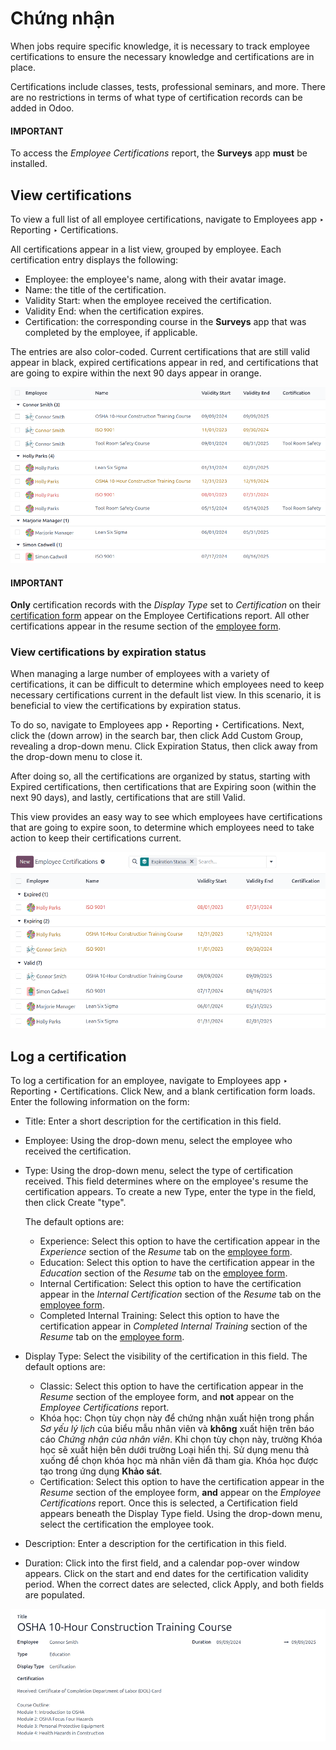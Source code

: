 # Chứng nhận

When jobs require specific knowledge, it is necessary to track employee certifications to ensure the
necessary knowledge and certifications are in place.

Certifications include classes, tests, professional seminars, and more. There are no restrictions in
terms of what type of certification records can be added in Odoo.

#### IMPORTANT
To access the *Employee Certifications* report, the **Surveys** app **must** be installed.

## View certifications

To view a full list of all employee certifications, navigate to Employees app ‣
Reporting ‣ Certifications.

All certifications appear in a list view, grouped by employee. Each certification entry displays the
following:

- Employee: the employee's name, along with their avatar image.
- Name: the title of the certification.
- Validity Start: when the employee received the certification.
- Validity End: when the certification expires.
- Certification: the corresponding course in the **Surveys** app that was completed by
  the employee, if applicable.

The entries are also color-coded. Current certifications that are still valid appear in black,
expired certifications appear in red, and certifications that are going to expire within the next
90 days appear in orange.

![The list of employee certifications.](../../../_images/certifications.png)

#### IMPORTANT
**Only** certification records with the *Display Type* set to *Certification* on their
[certification form](#employees-certifications-form) appear on the Employee
Certifications report. All other certifications appear in the resume section of the
[employee form](new_employee.md).

### View certifications by expiration status

When managing a large number of employees with a variety of certifications, it can be difficult to
determine which employees need to keep necessary certifications current in the default list view. In
this scenario, it is beneficial to view the certifications by expiration status.

To do so, navigate to Employees app ‣ Reporting ‣ Certifications. Next, click
the <i class="fa fa-caret-down"></i> (down arrow) in the search bar, then click Add
Custom Group, revealing a drop-down menu. Click Expiration Status, then click away from
the drop-down menu to close it.

After doing so, all the certifications are organized by status, starting with Expired
certifications, then certifications that are Expiring soon (within the next 90 days),
and lastly, certifications that are still Valid.

This view provides an easy way to see which employees have certifications that are going to expire
soon, to determine which employees need to take action to keep their certifications current.

![The list of employee certifications, grouped by status.](../../../_images/status.png)

<a id="employees-certifications-form"></a>

## Log a certification

To log a certification for an employee, navigate to Employees app ‣ Reporting ‣
Certifications. Click New, and a blank certification form loads. Enter the following
information on the form:

- Title: Enter a short description for the certification in this field.
- Employee: Using the drop-down menu, select the employee who received the
  certification.
- Type: Using the drop-down menu, select the type of certification received. This field
  determines where on the employee's resume the certification appears. To create a new
  Type, enter the type in the field, then click Create "type".

  The default options are:
  - Experience: Select this option to have the certification appear in the *Experience*
    section of the *Resume* tab on the [employee form](new_employee.md).
  - Education: Select this option to have the certification appear in the *Education*
    section of the *Resume* tab on the [employee form](new_employee.md).
  - Internal Certification: Select this option to have the certification appear in the
    *Internal Certification* section of the *Resume* tab on the [employee form](new_employee.md).
  - Completed Internal Training: Select this option to have the certification appear in
    *Completed Internal Training* section of the *Resume* tab on the [employee form](new_employee.md).
- Display Type: Select the visibility of the certification in this field. The default
  options are:
  - Classic: Select this option to have the certification appear in the *Resume* section
    of the employee form, and **not** appear on the *Employee Certifications* report.
  - Khóa học: Chọn tùy chọn này để chứng nhận xuất hiện trong phần *Sơ yếu lý lịch* của biểu mẫu nhân viên và **không** xuất hiện trên báo cáo *Chứng nhận của nhân viên*. Khi chọn tùy chọn này, trường Khóa học sẽ xuất hiện bên dưới trường Loại hiển thị. Sử dụng menu thả xuống để chọn khóa học mà nhân viên đã tham gia. Khóa học được tạo trong ứng dụng **Khảo sát**.
  - Certification: Select this option to have the certification appear in the *Resume*
    section of the employee form, **and** appear on the *Employee Certifications* report. Once this
    is selected, a Certification field appears beneath the Display
    Type field. Using the drop-down menu, select the certification the employee took.
- Description: Enter a description for the certification in this field.
- Duration: Click into the first field, and a calendar pop-over window appears. Click on
  the start and end dates for the certification validity period. When the correct dates are
  selected, click <i class="fa fa-check"></i> Apply, and both fields are populated.

![A certification form filled out for an OSHA certificate for construction.](../../../_images/osha.png)
